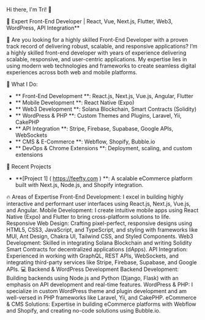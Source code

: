 Hi there, I'm Tri! 👋

🔭 Expert Front-End Developer | React, Vue, Next.js, Flutter, Web3, WordPress, API Integration**

🌱 Are you looking for a highly skilled Front-End Developer with a proven track record of delivering robust, scalable, and responsive applications?
I’m a highly skilled front-end developer with years of experience delivering scalable, responsive, and user-centric applications. My expertise lies in using modern web technologies and frameworks to create seamless digital experiences across both web and mobile platforms.

💼 What I Do:
- ** Front-End Development **: React.js, Next.js, Vue.js, Angular, Flutter
- ** Mobile Development **: React Native (Expo)
- ** Web3 Development **: Solana Blockchain, Smart Contracts (Solidity)
- ** WordPress & PHP **: Custom Themes and Plugins, Laravel, Yii, CakePHP
- ** API Integration **: Stripe, Firebase, Supabase, Google APIs, WebSockets
- ** CMS & E-Commerce **: Webflow, Shopify, Bubble.io
- ** DevOps & Chrome Extensions **: Deployment, scaling, and custom extensions

🚀 Recent Projects
- **[Project 1] ( https://feefty.com ) **: A scalable eCommerce platform built with Next.js, Node.js, and Shopify integration.

🔥 Areas of Expertise
Front-End Development: I excel in building highly interactive and performant user interfaces using React.js, Next.js, Vue.js, and Angular.
Mobile Development: I create intuitive mobile apps using React Native (Expo) and Flutter to bring cross-platform solutions to life.
Responsive Web Design: Crafting pixel-perfect, responsive designs using HTML5, CSS3, JavaScript, and TypeScript, and styling with frameworks like MUI, Ant Design, Chakra UI, Tailwind CSS, and Styled Components.
Web3 Development: Skilled in integrating Solana Blockchain and writing Solidity Smart Contracts for decentralized applications (dApps).
API Integration: Experienced in working with GraphQL, REST APIs, WebSockets, and integrating third-party services like Stripe, Firebase, Supabase, and Google APIs.
💻 Backend & WordPress Development
Backend Development: Building backends using Node.js and Python (Django, Flask) with an emphasis on API development and real-time features.
WordPress & PHP: I specialize in custom WordPress theme and plugin development and am well-versed in PHP frameworks like Laravel, Yii, and CakePHP.
eCommerce & CMS Solutions: Expertise in building eCommerce platforms with Webflow and Shopify, and creating no-code solutions using Bubble.io.

